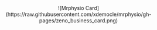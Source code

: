 <div align="center">
![Mrphysio Card](https://raw.githubusercontent.com/xdemocle/mrphysio/gh-pages/zeno_business_card.png)
</div>
